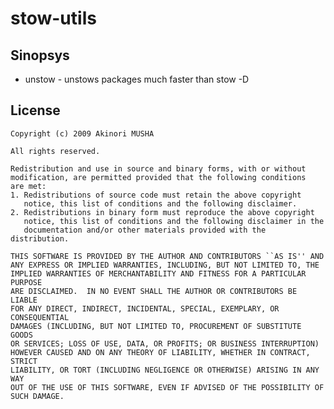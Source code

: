 stow-utils
==========

Sinopsys
--------

* unstow - unstows packages much faster than stow -D
	
License
-------

	Copyright (c) 2009 Akinori MUSHA
	
	All rights reserved.
	
	Redistribution and use in source and binary forms, with or without
	modification, are permitted provided that the following conditions
	are met:
	1. Redistributions of source code must retain the above copyright
	   notice, this list of conditions and the following disclaimer.
	2. Redistributions in binary form must reproduce the above copyright
	   notice, this list of conditions and the following disclaimer in the
	   documentation and/or other materials provided with the distribution.
	
	THIS SOFTWARE IS PROVIDED BY THE AUTHOR AND CONTRIBUTORS ``AS IS'' AND
	ANY EXPRESS OR IMPLIED WARRANTIES, INCLUDING, BUT NOT LIMITED TO, THE
	IMPLIED WARRANTIES OF MERCHANTABILITY AND FITNESS FOR A PARTICULAR PURPOSE
	ARE DISCLAIMED.  IN NO EVENT SHALL THE AUTHOR OR CONTRIBUTORS BE LIABLE
	FOR ANY DIRECT, INDIRECT, INCIDENTAL, SPECIAL, EXEMPLARY, OR CONSEQUENTIAL
	DAMAGES (INCLUDING, BUT NOT LIMITED TO, PROCUREMENT OF SUBSTITUTE GOODS
	OR SERVICES; LOSS OF USE, DATA, OR PROFITS; OR BUSINESS INTERRUPTION)
	HOWEVER CAUSED AND ON ANY THEORY OF LIABILITY, WHETHER IN CONTRACT, STRICT
	LIABILITY, OR TORT (INCLUDING NEGLIGENCE OR OTHERWISE) ARISING IN ANY WAY
	OUT OF THE USE OF THIS SOFTWARE, EVEN IF ADVISED OF THE POSSIBILITY OF
	SUCH DAMAGE.
